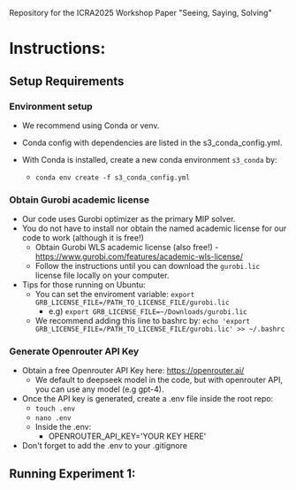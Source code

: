 Repository for the ICRA2025 Workshop Paper "Seeing, Saying, Solving" 
# Instructions:
## Setup Requirements
### Environment setup
* We recommend using Conda or venv.

* Conda config with dependencies are listed in the s3_conda_config.yml.

* With Conda is installed, create a new conda environment `s3_conda` by:

  * `conda env create -f s3_conda_config.yml`

### Obtain Gurobi academic license
* Our code uses Gurobi optimizer as the primary MIP solver.
* You do not have to install nor obtain the named academic license for our code to work (although it is free!)
  * Obtain Gurobi WLS academic license (also free!) - https://www.gurobi.com/features/academic-wls-license/
  * Follow the instructions until you can download the `gurobi.lic` license file locally on your computer.
* Tips for those running on Ubuntu:
  * You can set the enviroment variable: `export GRB_LICENSE_FILE=/PATH_TO_LICENSE_FILE/gurobi.lic`
    * e.g) `export GRB_LICENSE_FILE=~/Downloads/gurobi.lic`
  * We recommend adding this line to bashrc by: `echo 'export GRB_LICENSE_FILE=/PATH_TO_LICENSE_FILE/gurobi.lic' >> ~/.bashrc`  
### Generate Openrouter API Key
* Obtain a free Openrouter API Key here: https://openrouter.ai/
  * We default to deepseek model in the code, but with openrouter API, you can use any model (e.g gpt-4).
* Once the API key is generated, create a .env file inside the root repo:
  * `touch .env`
  * `nano .env`
  * Inside the .env:
    * OPENROUTER_API_KEY='YOUR KEY HERE'
* Don't forget to add the .env to your .gitignore

## Running Experiment 1:


